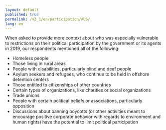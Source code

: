 ```yaml
---
layout: default
published: true
permalink: /v3_1/en/participation/AUS/
lang: en
---
```

When asked to provide more context about who was especially vulnerable to restrictions on their political participation by the government or its agents in 2019, our respondents mentioned all of the following:  

- Homeless people 
- Those living in rural areas 
- People with disabilities, particularly blind and deaf people
- Asylum seekers and refugees, who continue to be held in offshore detention centers 
- Those entitled to citizenships of other countries 
- Certain types of organizations, like charities or social organizations
- Trade unions 
- People with certain political beliefs or associations, particularly opposition 
- Discussions about banning boycotts (or other activities meant to encourage positive corporate behavior with regards to environment and human rights) have the potential to limit political participation

